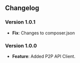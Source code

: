 ## Changelog

### Version 1.0.1
- **Fix**: Changes to composer.json

### Version 1.0.0
- **Feature**: Added P2P API Client.
